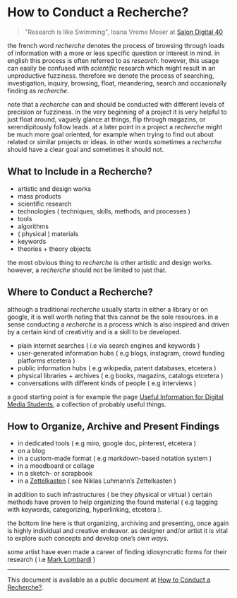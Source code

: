 # How to Conduct a Recherche?

> "Research is like Swimming", Ioana Vreme Moser at [Salon Digital 40](https://salon-digital.com/salons/salon-40)

the french word *recherche* denotes the process of browsing through loads of information with a more or less specific question or interest in mind. in english this process is often referred to as *research*. however, this usage can easily be confused with *scientific* research which might result in an unproductive fuzziness. therefore we denote the process of searching, investigation, inquiry, browsing, float, meandering, search and occasionally finding as *recherche*.

note that a *recherche* can and should be conducted with different levels of precision or fuzziness. in the very beginning of a project it is very helpful to just float around, vaguely glance at things, flip through magazins, or serendipitously follow leads. at a later point in a project a *recherche* might be much more goal oriented, for example when trying to find out about related or similar projects or ideas. in other words sometimes a *recherche* should have a clear goal and sometimes it should not.

## What to Include in a Recherche?

- artistic and design works
- mass products
- scientific research
- technologies ( techniques, skills, methods, and processes )
- tools
- algorithms
- ( physical ) materials
- keywords
- theories + theory objects

the most obvious thing to *recherche* is other artistic and design works. however, a *recherche* should not be limited to just that. 

## Where to Conduct a Recherche?

although a traditional *recherche* usually starts in either a library or on google, it is well worth noting that this cannot be the sole resources. in a sense conducting a *recherche* is a process which is also inspired and driven by a certain kind of creativitiy and is a skill to be developed.

- plain internet searches ( i.e via search engines and keywords )
- user-generated information hubs ( e.g blogs, instagram, crowd funding platforms etcetera )
- public information hubs ( e.g wikipedia, patent databases, etcetera )
- physical libraries + archives ( e.g books, magazins, catalogs etcetera )
- conversations with different kinds of people ( e.g interviews )

a good starting point is for example the page [Useful Information for Digital Media Students](https://blogs.digitalmedia-bremen.de/useful-information-for-digital-media-students/), a collection of probably useful things.

## How to Organize, Archive and Present Findings

- in dedicated tools ( e.g miro, google doc, pinterest, etcetera )
- on a blog
- in a custom-made format ( e.g markdown-based notation system )
- in a moodboard or collage
- in a sketch- or scrapbook
- in a [Zettelkasten](https://de.wikipedia.org/wiki/Zettelkasten) ( see Niklas Luhmann’s Zettelkasten )

in addition to such infrastructures ( be they physical or virtual ) certain methods have proven to help organizing the found material ( e.g tagging with keywords, categorizing, hyperlinking, etcetera ).

the bottom line here is that organizing, archiving and presenting, once again is highly individual and creative endeavor. as designer and/or artist it is vital to explore such concepts and develop one’s *own ways*.

some artist have even made a career of finding idiosyncratic forms for their research ( i.e [Mark Lombardi](https://en.wikipedia.org/wiki/Mark_Lombardi) )

---

This document is available as a public document at [How to Conduct a Recherche?](http://dm-hb.de/dmhtcar).
